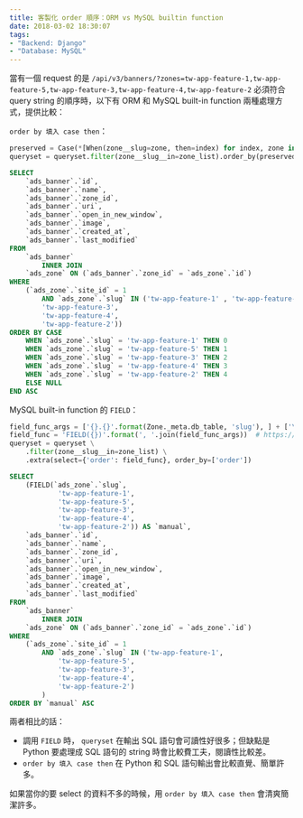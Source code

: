 ```yaml
---
title: 客製化 order 順序：ORM vs MySQL builtin function
date: 2018-03-02 18:30:07
tags:
- "Backend: Django"
- "Database: MySQL"
---
```


當有一個 request 的是 `/api/v3/banners/?zones=tw-app-feature-1,tw-app-feature-5,tw-app-feature-3,tw-app-feature-4,tw-app-feature-2` 必須符合 query string 的順序時，以下有 ORM 和 MySQL built-in function 兩種處理方式，提供比較：

`order by 填入 case then`：

```python
preserved = Case(*[When(zone__slug=zone, then=index) for index, zone in enumerate(zone_list)])
queryset = queryset.filter(zone__slug__in=zone_list).order_by(preserved)
```

```sql
SELECT
    `ads_banner`.`id`,
    `ads_banner`.`name`,
    `ads_banner`.`zone_id`,
    `ads_banner`.`uri`,
    `ads_banner`.`open_in_new_window`,
    `ads_banner`.`image`,
    `ads_banner`.`created_at`,
    `ads_banner`.`last_modified`
FROM
    `ads_banner`
        INNER JOIN
    `ads_zone` ON (`ads_banner`.`zone_id` = `ads_zone`.`id`)
WHERE
    (`ads_zone`.`site_id` = 1
        AND `ads_zone`.`slug` IN ('tw-app-feature-1' , 'tw-app-feature-5',
        'tw-app-feature-3',
        'tw-app-feature-4',
        'tw-app-feature-2'))
ORDER BY CASE
    WHEN `ads_zone`.`slug` = 'tw-app-feature-1' THEN 0
    WHEN `ads_zone`.`slug` = 'tw-app-feature-5' THEN 1
    WHEN `ads_zone`.`slug` = 'tw-app-feature-3' THEN 2
    WHEN `ads_zone`.`slug` = 'tw-app-feature-4' THEN 3
    WHEN `ads_zone`.`slug` = 'tw-app-feature-2' THEN 4
    ELSE NULL
END ASC
```

MySQL built-in function 的 `FIELD`：

```python
field_func_args = ['{}.{}'.format(Zone._meta.db_table, 'slug'), ] + ['\'{}\''.format(zone) for zone in zone_list]
field_func = 'FIELD({})'.format(', '.join(field_func_args))  # https://dev.mysql.com/doc/refman/5.7/en/string-functions.html#function_field
queryset = queryset \
    .filter(zone__slug__in=zone_list) \
    .extra(select={'order': field_func}, order_by=['order'])
```

```sql
SELECT
    (FIELD(`ads_zone`.`slug`,
            'tw-app-feature-1',
            'tw-app-feature-5',
            'tw-app-feature-3',
            'tw-app-feature-4',
            'tw-app-feature-2')) AS `manual`,
    `ads_banner`.`id`,
    `ads_banner`.`name`,
    `ads_banner`.`zone_id`,
    `ads_banner`.`uri`,
    `ads_banner`.`open_in_new_window`,
    `ads_banner`.`image`,
    `ads_banner`.`created_at`,
    `ads_banner`.`last_modified`
FROM
    `ads_banner`
        INNER JOIN
    `ads_zone` ON (`ads_banner`.`zone_id` = `ads_zone`.`id`)
WHERE
    (`ads_zone`.`site_id` = 1
        AND `ads_zone`.`slug` IN ('tw-app-feature-1',
            'tw-app-feature-5',
            'tw-app-feature-3',
            'tw-app-feature-4',
            'tw-app-feature-2')
        )
ORDER BY `manual` ASC
```

兩者相比的話：
  * 調用 `FIELD` 時， `queryset` 在輸出 SQL 語句會可讀性好很多；但缺點是 Python 要處理成
 SQL 語句的 string 時會比較費工夫，閱讀性比較差。
  * `order by 填入 case then` 在 Python 和 SQL 語句輸出會比較直覺、簡單許多。

如果當你的要 select 的資料不多的時候，用 `order by 填入 case then` 會清爽簡潔許多。
